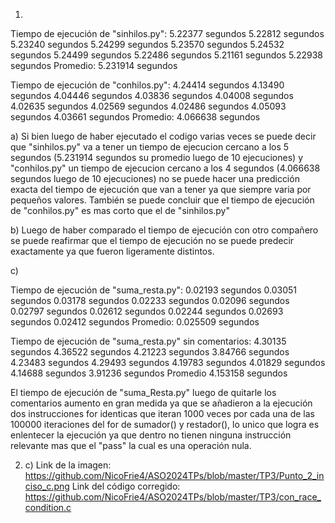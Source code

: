 1)

Tiempo de ejecución de "sinhilos.py":
5.22377 segundos
5.22812 segundos
5.23240 segundos
5.24299 segundos
5.23570 segundos
5.24532 segundos
5.24499 segundos
5.22486 segundos
5.21161 segundos
5.22938 segundos
Promedio: 5.231914 segundos

Tiempo de ejecución de "conhilos.py":
4.24414 segundos
4.13490 segundos
4.04446 segundos
4.03836 segundos
4.04008 segundos
4.02635 segundos
4.02569 segundos
4.02486 segundos
4.05093 segundos
4.03661 segundos
Promedio: 4.066638 segundos

a) Si bien luego de haber ejecutado el codigo varias veces se puede
decir que "sinhilos.py" va a tener un tiempo de ejecucion cercano
a los 5 segundos (5.231914 segundos su promedio luego de 10 ejecuciones)
y "conhilos.py" un tiempo de ejecucion cercano a los 4 segundos
(4.066638 segundos luego de 10 ejecuciones)
no se puede hacer una predicción exacta del tiempo de ejecución que van a tener
ya que siempre varia por pequeños valores. También se puede concluir que el tiempo de ejecución
de "conhilos.py" es mas corto que el de "sinhilos.py"

b) Luego de haber comparado el tiempo de ejecución con otro compañero se puede reafirmar
que el tiempo de ejecución no se puede predecir exactamente ya que fueron ligeramente distintos.

c)

Tiempo de ejecución de "suma_resta.py":
0.02193 segundos
0.03051 segundos
0.03178 segundos
0.02233 segundos
0.02096 segundos
0.02797 segundos
0.02612 segundos
0.02244 segundos
0.02693 segundos
0.02412 segundos
Promedio: 0.025509 segundos

Tiempo de ejecución de "suma_resta.py" sin comentarios:
4.30135 segundos
4.36522 segundos
4.21223 segundos
3.84766 segundos
4.23483 segundos
4.29493 segundos
4.19783 segundos
4.01829 segundos
4.14688 segundos
3.91236 segundos
Promedio 4.153158 segundos

El tiempo de ejecución de "suma_Resta.py" luego de quitarle los comentarios aumento en gran medida
ya que se añadieron a la ejecución dos instrucciones for identicas que iteran 1000 veces
por cada una de las 100000 iteraciones del for de sumador() y restador(), lo unico que logra
es enlentecer la ejecución ya que dentro no tienen ninguna instrucción relevante mas que el "pass"
la cual es una operación nula.

2) c) Link de la imagen: https://github.com/NicoFrie4/ASO2024TPs/blob/master/TP3/Punto_2_inciso_c.png
      Link del código corregido: https://github.com/NicoFrie4/ASO2024TPs/blob/master/TP3/con_race_condition.c

